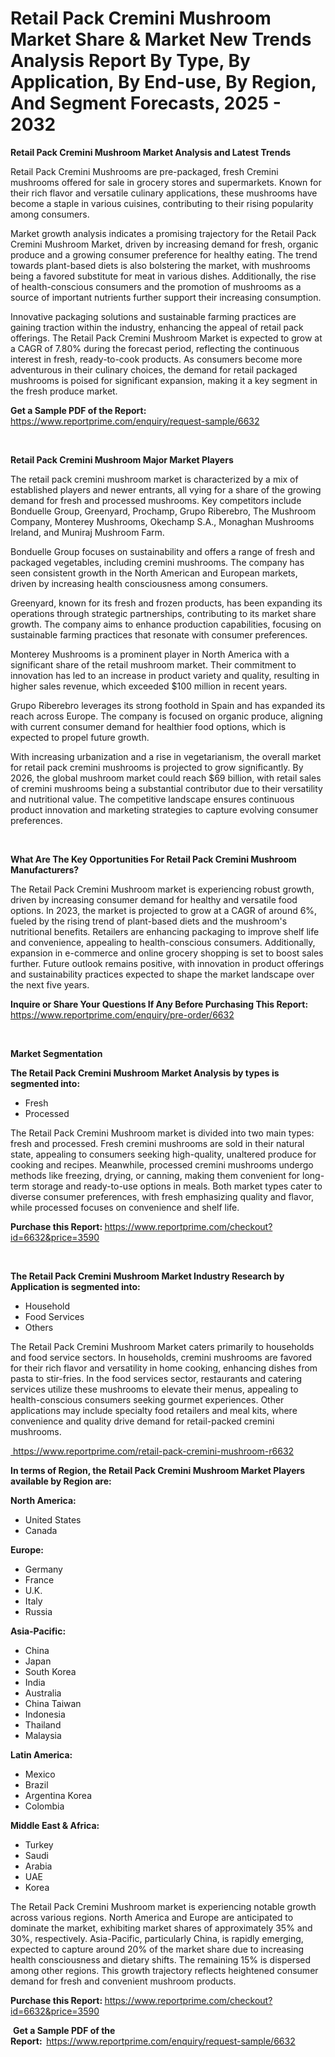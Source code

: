 <p><h1>Retail Pack Cremini Mushroom Market Share & Market New Trends Analysis Report By Type, By Application, By End-use, By Region, And Segment Forecasts, 2025 - 2032</h1></p><p><strong>Retail Pack Cremini Mushroom Market Analysis and Latest Trends</strong></p>
<p><p>Retail Pack Cremini Mushrooms are pre-packaged, fresh Cremini mushrooms offered for sale in grocery stores and supermarkets. Known for their rich flavor and versatile culinary applications, these mushrooms have become a staple in various cuisines, contributing to their rising popularity among consumers.</p><p>Market growth analysis indicates a promising trajectory for the Retail Pack Cremini Mushroom Market, driven by increasing demand for fresh, organic produce and a growing consumer preference for healthy eating. The trend towards plant-based diets is also bolstering the market, with mushrooms being a favored substitute for meat in various dishes. Additionally, the rise of health-conscious consumers and the promotion of mushrooms as a source of important nutrients further support their increasing consumption.</p><p>Innovative packaging solutions and sustainable farming practices are gaining traction within the industry, enhancing the appeal of retail pack offerings. The Retail Pack Cremini Mushroom Market is expected to grow at a CAGR of 7.80% during the forecast period, reflecting the continuous interest in fresh, ready-to-cook products. As consumers become more adventurous in their culinary choices, the demand for retail packaged mushrooms is poised for significant expansion, making it a key segment in the fresh produce market.</p></p>
<p><strong>Get a Sample PDF of the Report:&nbsp;</strong> <a href="https://www.reportprime.com/enquiry/request-sample/6632?utm_campaign=4531&utm_medium=2&utm_source=Github&utm_content=ia&utm_term=16052025&utm_id=retail-pack-cremini-mushroom">https://www.reportprime.com/enquiry/request-sample/6632</a></p>
<p>&nbsp;</p>
<p><strong>Retail Pack Cremini Mushroom Major Market Players</strong></p>
<p><p>The retail pack cremini mushroom market is characterized by a mix of established players and newer entrants, all vying for a share of the growing demand for fresh and processed mushrooms. Key competitors include Bonduelle Group, Greenyard, Prochamp, Grupo Riberebro, The Mushroom Company, Monterey Mushrooms, Okechamp S.A., Monaghan Mushrooms Ireland, and Muniraj Mushroom Farm.</p><p>Bonduelle Group focuses on sustainability and offers a range of fresh and packaged vegetables, including cremini mushrooms. The company has seen consistent growth in the North American and European markets, driven by increasing health consciousness among consumers.</p><p>Greenyard, known for its fresh and frozen products, has been expanding its operations through strategic partnerships, contributing to its market share growth. The company aims to enhance production capabilities, focusing on sustainable farming practices that resonate with consumer preferences.</p><p>Monterey Mushrooms is a prominent player in North America with a significant share of the retail mushroom market. Their commitment to innovation has led to an increase in product variety and quality, resulting in higher sales revenue, which exceeded $100 million in recent years.</p><p>Grupo Riberebro leverages its strong foothold in Spain and has expanded its reach across Europe. The company is focused on organic produce, aligning with current consumer demand for healthier food options, which is expected to propel future growth.</p><p>With increasing urbanization and a rise in vegetarianism, the overall market for retail pack cremini mushrooms is projected to grow significantly. By 2026, the global mushroom market could reach $69 billion, with retail sales of cremini mushrooms being a substantial contributor due to their versatility and nutritional value. The competitive landscape ensures continuous product innovation and marketing strategies to capture evolving consumer preferences.</p></p>
<p>&nbsp;</p>
<p><strong>What Are The Key Opportunities For Retail Pack Cremini Mushroom Manufacturers?</strong></p>
<p><p>The Retail Pack Cremini Mushroom market is experiencing robust growth, driven by increasing consumer demand for healthy and versatile food options. In 2023, the market is projected to grow at a CAGR of around 6%, fueled by the rising trend of plant-based diets and the mushroom's nutritional benefits. Retailers are enhancing packaging to improve shelf life and convenience, appealing to health-conscious consumers. Additionally, expansion in e-commerce and online grocery shopping is set to boost sales further. Future outlook remains positive, with innovation in product offerings and sustainability practices expected to shape the market landscape over the next five years.</p></p>
<p><strong>Inquire or Share Your Questions If Any Before Purchasing This Report:</strong> <a href="https://www.reportprime.com/enquiry/pre-order/6632?utm_campaign=4531&utm_medium=2&utm_source=Github&utm_content=ia&utm_term=16052025&utm_id=retail-pack-cremini-mushroom">https://www.reportprime.com/enquiry/pre-order/6632</a></p>
<p>&nbsp;</p>
<p><strong>Market Segmentation</strong></p>
<p><strong>The Retail Pack Cremini Mushroom Market Analysis by types is segmented into:</strong></p>
<p><ul><li>Fresh</li><li>Processed</li></ul></p>
<p><p>The Retail Pack Cremini Mushroom market is divided into two main types: fresh and processed. Fresh cremini mushrooms are sold in their natural state, appealing to consumers seeking high-quality, unaltered produce for cooking and recipes. Meanwhile, processed cremini mushrooms undergo methods like freezing, drying, or canning, making them convenient for long-term storage and ready-to-use options in meals. Both market types cater to diverse consumer preferences, with fresh emphasizing quality and flavor, while processed focuses on convenience and shelf life.</p></p>
<p><strong>Purchase this Report:&nbsp;</strong><a href="https://www.reportprime.com/checkout?id=6632&price=3590&utm_campaign=4531&utm_medium=2&utm_source=Github&utm_content=ia&utm_term=16052025&utm_id=retail-pack-cremini-mushroom">https://www.reportprime.com/checkout?id=6632&price=3590</a></p>
<p>&nbsp;</p>
<p><strong>The Retail Pack Cremini Mushroom Market Industry Research by Application is segmented into:</strong></p>
<p><ul><li>Household</li><li>Food Services</li><li>Others</li></ul></p>
<p><p>The Retail Pack Cremini Mushroom Market caters primarily to households and food service sectors. In households, cremini mushrooms are favored for their rich flavor and versatility in home cooking, enhancing dishes from pasta to stir-fries. In the food services sector, restaurants and catering services utilize these mushrooms to elevate their menus, appealing to health-conscious consumers seeking gourmet experiences. Other applications may include specialty food retailers and meal kits, where convenience and quality drive demand for retail-packed cremini mushrooms.</p></p>
<p><a href="https://www.reportprime.com/retail-pack-cremini-mushroom-r6632?utm_campaign=4531&utm_medium=2&utm_source=Github&utm_content=ia&utm_term=16052025&utm_id=retail-pack-cremini-mushroom">&nbsp;https://www.reportprime.com/retail-pack-cremini-mushroom-r6632</a></p>
<p><strong>In terms of Region, the Retail Pack Cremini Mushroom Market Players available by Region are:</strong></p>
<p>
    <p> <strong> North America: </strong>
        <ul>
            <li>United States</li>
            <li>Canada</li>
        </ul>
        </p> 
    <p> <strong> Europe: </strong>
        <ul>
            <li>Germany</li>
            <li>France</li>
            <li>U.K.</li>
            <li>Italy</li>
            <li>Russia</li>
        </ul>
        </p> 
    <p> <strong> Asia-Pacific: </strong>
        <ul>
            <li>China</li>
            <li>Japan</li>
            <li>South Korea</li>
            <li>India</li>
            <li>Australia</li>
            <li>China Taiwan</li>
            <li>Indonesia</li>
            <li>Thailand</li>
            <li>Malaysia</li>
        </ul>
        </p> 
    <p> <strong> Latin America: </strong>
        <ul>
            <li>Mexico</li>
            <li>Brazil</li>
            <li>Argentina Korea</li>
            <li>Colombia</li>
        </ul>
        </p> 
    <p> <strong> Middle East & Africa: </strong>
        <ul>
            <li>Turkey</li>
            <li>Saudi</li>
            <li>Arabia</li>
            <li>UAE</li>
            <li>Korea</li>
        </ul>
    </p>
    </p>
<p><p>The Retail Pack Cremini Mushroom market is experiencing notable growth across various regions. North America and Europe are anticipated to dominate the market, exhibiting market shares of approximately 35% and 30%, respectively. Asia-Pacific, particularly China, is rapidly emerging, expected to capture around 20% of the market share due to increasing health consciousness and dietary shifts. The remaining 15% is dispersed among other regions. This growth trajectory reflects heightened consumer demand for fresh and convenient mushroom products.</p></p>
<p><strong>Purchase this Report: </strong><a href="https://www.reportprime.com/checkout?id=6632&price=3590&utm_campaign=4531&utm_medium=2&utm_source=Github&utm_content=ia&utm_term=16052025&utm_id=retail-pack-cremini-mushroom">https://www.reportprime.com/checkout?id=6632&price=3590</a></p>
<p>&nbsp;<strong>Get a Sample PDF of the Report:&nbsp;&nbsp;</strong><a href="https://www.reportprime.com/enquiry/request-sample/6632?utm_campaign=4531&utm_medium=2&utm_source=Github&utm_content=ia&utm_term=16052025&utm_id=retail-pack-cremini-mushroom">https://www.reportprime.com/enquiry/request-sample/6632</a></p>
<p><strong></strong></p>
<p><p></p><p></p><p></p></p>